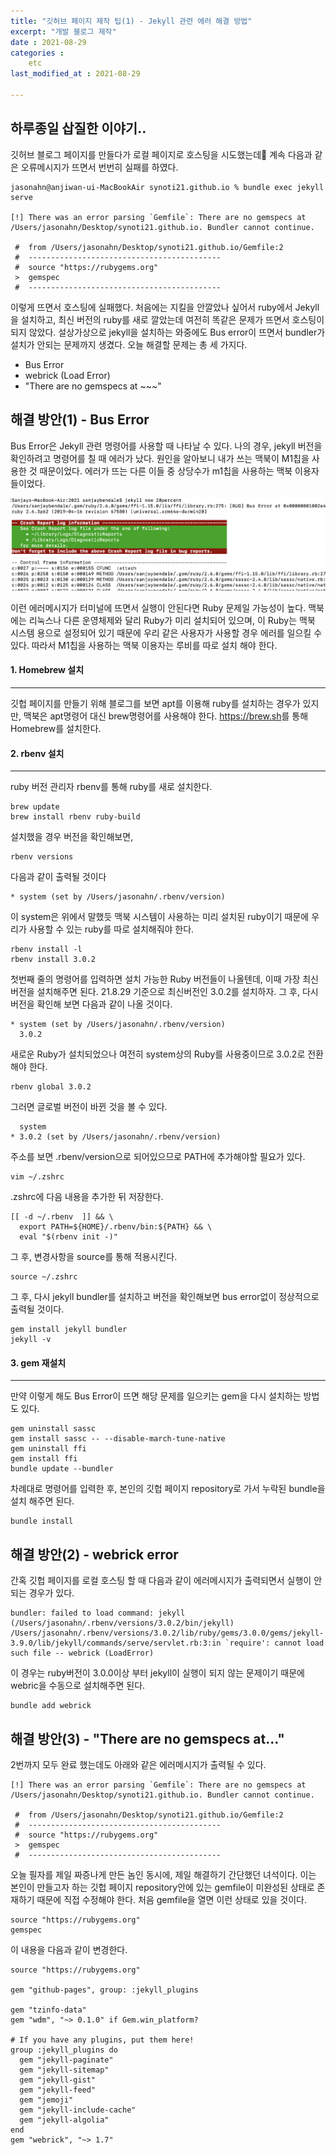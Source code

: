 ```yaml
---
title: "깃허브 페이지 제작 팁(1) - Jekyll 관련 에러 해결 방법"
excerpt: "개발 블로그 제작"
date : 2021-08-29
categories :
    etc
last_modified_at : 2021-08-29

---
```

## 하루종일 삽질한 이야기..
깃허브 블로그 페이지를 만들다가 로컬 페이지로 호스팅을 시도했는데 계속 다음과 같은 오류메시지가 뜨면서 번번히 실패를 하였다.
~~~shell
jasonahn@anjiwan-ui-MacBookAir synoti21.github.io % bundle exec jekyll serve

[!] There was an error parsing `Gemfile`: There are no gemspecs at /Users/jasonahn/Desktop/synoti21.github.io. Bundler cannot continue.

 #  from /Users/jasonahn/Desktop/synoti21.github.io/Gemfile:2
 #  -------------------------------------------
 #  source "https://rubygems.org"
 >  gemspec
 #  -------------------------------------------
 ~~~
 이렇게 뜨면서 호스팅에 실패했다. 처음에는 지킬을 안깔았나 싶어서 ruby에서 Jekyll을 설치하고, 최신 버전의 ruby를 새로 깔았는데 여전히 똑같은 문제가 뜨면서 호스팅이 되지 않았다.
 설상가상으로 jekyll을 설치하는 와중에도 Bus error이 뜨면서 bundler가 설치가 안되는 문제까지 생겼다. 오늘 해결할 문제는 총 세 가지다.
 * Bus Error 
 * webrick (Load Error)
 * "There are no gemspecs at ~~~"
 

## 해결 방안(1) - Bus Error


 Bus Error은 Jekyll 관련 명령어를 사용할 때 나타날 수 있다. 나의 경우, jekyll 버전을
 확인하려고 명령어를 칠 때 에러가 났다. 
 원인을 알아보니 내가 쓰는 맥북이 M1칩을 사용한 것 때문이었다. 에러가 뜨는 다른 이들 중 상당수가 m1칩을 사용하는 맥북 이용자들이었다. 


![](/assets/images/crash.png)


이런 에러메시지가 터미널에 뜨면서 실행이 안된다면 Ruby 문제일 가능성이 높다. 맥북에는 리눅스나
다른 운영체제와 달리 Ruby가 미리 설치되어 있으며, 이 Ruby는 맥북 시스템 용으로 설정되어 있기 때문에 우리 같은 사용자가 사용할 경우 에러를 일으킬 수 있다. 따라서 M1칩을 사용하는 맥북 이용자는 루비를 따로 설치 해야 한다.

#### 1. Homebrew 설치
****
깃헙 페이지를 만들기 위해 블로그를 보면 apt를 이용해 ruby를 설치하는 경우가 있지만, 맥북은 apt명령어 대신 brew명령어를 사용해야 한다. <https://brew.sh>를 통해 Homebrew를 설치한다.

#### 2. rbenv 설치
****
ruby 버전 관리자 rbenv를 통해 ruby를 새로 설치한다. 
~~~shell
brew update
brew install rbenv ruby-build
~~~
설치했을 경우 버전을 확인해보면,
~~~shell
rbenv versions
~~~
다음과 같이 출력될 것이다
~~~shell
* system (set by /Users/jasonahn/.rbenv/version)
~~~
이 system은 위에서 말했듯 맥북 시스템이 사용하는 미리 설치된 ruby이기 때문에 우리가 사용할 수 있는 ruby를 따로 설치해줘야 한다.
~~~shell
rbenv install -l
rbenv install 3.0.2
~~~
첫번째 줄의 명령어를 입력하면 설치 가능한 Ruby 버전들이 나올텐데, 이때 가장 최신버전을 설치해주면 된다. 21.8.29 기준으로 최신버전인 3.0.2를 설치하자.
그 후, 다시 버전을 확인해 보면 다음과 같이 나올 것이다.
~~~shell
* system (set by /Users/jasonahn/.rbenv/version)
  3.0.2 
~~~
새로운 Ruby가 설치되었으나 여전히 system상의 Ruby를 사용중이므로 3.0.2로 전환해야 한다.
~~~shell
rbenv global 3.0.2
~~~
그러면 글로벌 버전이 바뀐 것을 볼 수 있다.
~~~shell
  system
* 3.0.2 (set by /Users/jasonahn/.rbenv/version)
~~~~
주소를 보면 .rbenv/version으로 되어있으므로 PATH에 추가해야할 필요가 있다.
~~~shell
vim ~/.zshrc
~~~
.zshrc에 다음 내용을 추가한 뒤 저장한다.
~~~shell
[[ -d ~/.rbenv  ]] && \
  export PATH=${HOME}/.rbenv/bin:${PATH} && \
  eval "$(rbenv init -)"
~~~
그 후, 변경사항을 source를 통해 적용시킨다.
~~~shell
source ~/.zshrc
~~~
그 후, 다시 jekyll bundler를 설치하고 버전을 확인해보면 bus error없이 정상적으로 출력될 것이다.
~~~
gem install jekyll bundler
jekyll -v
~~~
#### 3. gem 재설치
****
만약 이렇게 해도 Bus Error이 뜨면 해당 문제를 일으키는 gem을 다시 설치하는 방법도 있다.
~~~shell
gem uninstall sassc
gem install sassc -- --disable-march-tune-native
gem uninstall ffi
gem install ffi
bundle update --bundler
~~~
차례대로 명령어를 입력한 후, 본인의 깃헙 페이지 repository로 가서 누락된 bundle을 설치 해주면 된다.
~~~shell
bundle install
~~~

## 해결 방안(2) - webrick error
간혹 깃헙 페이지를 로컬 호스팅 할 때 다음과 같이 에러메시지가 출력되면서 실행이 안되는 경우가 있다.
~~~shell
bundler: failed to load command: jekyll (/Users/jasonahn/.rbenv/versions/3.0.2/bin/jekyll)
/Users/jasonahn/.rbenv/versions/3.0.2/lib/ruby/gems/3.0.0/gems/jekyll-3.9.0/lib/jekyll/commands/serve/servlet.rb:3:in `require': cannot load such file -- webrick (LoadError)
~~~
이 경우는 ruby버전이 3.0.0이상 부터 jekyll이 실행이 되지 않는 문제이기 때문에 webric을 수동으로 설치해주면 된다.
~~~shell
bundle add webrick
~~~

## 해결 방안(3) - "There are no gemspecs at..."
2번까지 모두 완료 했는데도 아래와 같은 에러메시지가 출력될 수 있다.
~~~shell
[!] There was an error parsing `Gemfile`: There are no gemspecs at /Users/jasonahn/Desktop/synoti21.github.io. Bundler cannot continue.

 #  from /Users/jasonahn/Desktop/synoti21.github.io/Gemfile:2
 #  -------------------------------------------
 #  source "https://rubygems.org"
 >  gemspec
 #  -------------------------------------------
~~~
오늘 필자를 제일 짜증나게 만든 놈인 동시에, 제일 해결하기 간단했던 녀석이다.
이는 본인이 만들고자 하는 깃헙 페이지 repository안에 있는 gemfile이 미완성된 상태로 존재하기 때문에 직접 수정해야 한다.
처음 gemfile을 열면 이런 상태로 있을 것이다.
~~~
source "https://rubygems.org"
gemspec
~~~
이 내용을 다음과 같이 변경한다.
~~~
source "https://rubygems.org"

gem "github-pages", group: :jekyll_plugins

gem "tzinfo-data"
gem "wdm", "~> 0.1.0" if Gem.win_platform?

# If you have any plugins, put them here!
group :jekyll_plugins do
  gem "jekyll-paginate"
  gem "jekyll-sitemap"
  gem "jekyll-gist"
  gem "jekyll-feed"
  gem "jemoji"
  gem "jekyll-include-cache"
  gem "jekyll-algolia"
end
gem "webrick", "~> 1.7"
~~~

